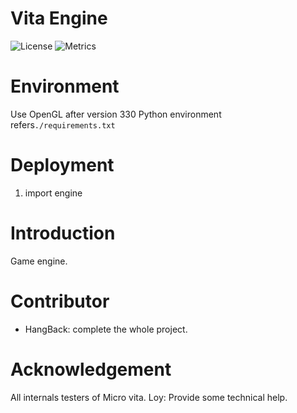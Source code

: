 Vita Engine
================
![License](https://img.shields.io/badge/license-MIT-blue.svg)
![Metrics](https://img.shields.io/badge/build-develop-yellow)
# Environment
Use OpenGL after version 330
Python environment refers`./requirements.txt`

# Deployment
1. import engine

# Introduction

Game engine.


# Contributor
- HangBack: complete the whole project.

# Acknowledgement
All internals testers of Micro vita.
Loy: Provide some technical help.